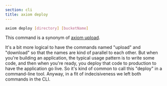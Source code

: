 ```yaml
---
section: cli
title: axiom deploy
---
```


```bash
axiom deploy [directory] [bucketName]
```

This command is a synonym of [axiom
upload](#docs-cli-axiom-upload).

It's a bit more logical to have the
commands named "upload" and "download" so that the names are kind of
parallel to each other. But when you're building an application, the
typical usage pattern is to write some code, and then when you're
ready, you deploy that code to production to have the application go
live. So it's kind of common to call this "deploy" in a command-line
tool. Anyway, in a fit of indecisiveness we left both commands in the CLI.
